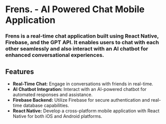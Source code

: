 # Frens. - AI Powered Chat Mobile Application

### Frens is a real-time chat application built using React Native, Firebase, and the GPT API. It enables users to chat with each other seamlessly and also interact with an AI chatbot for enhanced conversational experiences.

## Features
- **Real-Time Chat:** Engage in conversations with friends in real-time.
- **AI Chatbot Integration:** Interact with an AI-powered chatbot for automated responses and assistance.
- **Firebase Backend:** Utilize Firebase for secure authentication and real-time database capabilities.
- **React Native:** Develop a cross-platform mobile application with React Native for both iOS and Android platforms.
